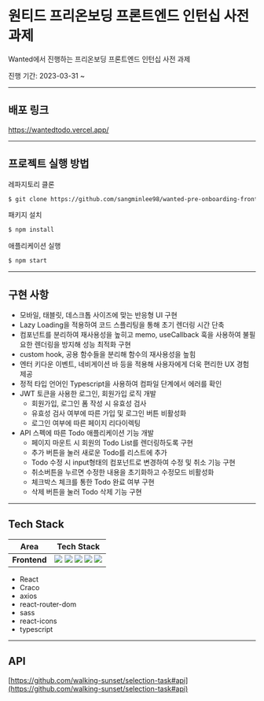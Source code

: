 # 원티드 **프리온보딩 프론트엔드 인턴십 사전 과제**

Wanted에서 진행하는 프리온보딩 프론트엔드 인턴십 사전 과제

진행 기간: 2023-03-31 ~

---

## 배포 링크

https://wantedtodo.vercel.app/

---

## 프로젝트 실행 방법

레파지토리 클론

```bash
$ git clone https://github.com/sangminlee98/wanted-pre-onboarding-frontend.git
```

패키지 설치

```bash
$ npm install
```

애플리케이션 실행

```bash
$ npm start
```

---

## 구현 사항

- 모바일, 태블릿, 데스크톱 사이즈에 맞는 반응형 UI 구현
- Lazy Loading을 적용하여 코드 스플리팅을 통해 초기 렌더링 시간 단축
- 컴포넌트를 분리하여 재사용성을 높히고 memo, useCallback 훅을 사용하여 불필요한 렌더링을 방지해 성능 최적화 구현
- custom hook, 공용 함수들을 분리해 함수의 재사용성을 높힘
- 엔터 키다운 이벤트, 네비게이션 바 등을 적용해 사용자에게 더욱 편리한 UX 경험 제공
- 정적 타입 언어인 Typescript을 사용하여 컴파일 단계에서 에러를 확인
- JWT 토큰을 사용한 로그인, 회원가입 로직 개발
  - 회원가입, 로그인 폼 작성 시 유효성 검사
  - 유효성 검사 여부에 따른 가입 및 로그인 버튼 비활성화
  - 로그인 여부에 따른 페이지 리다이렉팅
- API 스펙에 따른 Todo 애플리케이션 기능 개발
  - 페이지 마운트 시 회원의 Todo List를 렌더링하도록 구현
  - 추가 버튼을 눌러 새로운 Todo를 리스트에 추가
  - Todo 수정 시 input형태의 컴포넌트로 변경하여 수정 및 취소 기능 구현
  - 취소버튼을 누르면 수정한 내용을 초기화하고 수정모드 비활성화
  - 체크박스 체크를 통한 Todo 완료 여부 구현
  - 삭제 버튼을 눌러 Todo 삭제 기능 구현

---

## Tech Stack

<div align =center>

|     Area     |                                                                                                                                                                                                                                                                          Tech Stack                                                                                                                                                                                                                                                                          |
| :----------: | :----------------------------------------------------------------------------------------------------------------------------------------------------------------------------------------------------------------------------------------------------------------------------------------------------------------------------------------------------------------------------------------------------------------------------------------------------------------------------------------------------------------------------------------------------------: |
| **Frontend** | <img src="https://img.shields.io/badge/TypeScript-3178C6.svg?style=for-the-badge&logo=TypeScript&logoColor=black"> <img src="https://img.shields.io/badge/react-61DAFB?style=for-the-badge&logo=react&logoColor=black"> <img src="https://img.shields.io/badge/React Router-CA4245.svg?&style=for-the-badge&logo=reactrouter&logoColor=white"> <img src="https://img.shields.io/badge/Axios-5A29E4.svg?&style=for-the-badge&logo=axios&logoColor=white"> <img src="https://img.shields.io/badge/Sass-CC6699?&style=for-the-badge&logo=Sass&logoColor=white"> |

</div>

- React
- Craco
- axios
- react-router-dom
- sass
- react-icons
- typescript

---

## API

[https://github.com/walking-sunset/selection-task#api](https://github.com/walking-sunset/selection-task#api)
